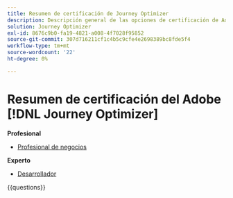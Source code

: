 ```yaml
---
title: Resumen de certificación de Journey Optimizer
description: Descripción general de las opciones de certificación de Adobe Journey Optimizer
solution: Journey Optimizer
exl-id: 8676c9b0-fa19-4821-a008-4f7028f95852
source-git-commit: 307d716211cf1c4b5c9cfe4e2698389bc8fde5f4
workflow-type: tm+mt
source-wordcount: '22'
ht-degree: 0%

---
```


# Resumen de certificación del Adobe [!DNL Journey Optimizer]

**Profesional**

* [Profesional de negocios](https://certification.adobe.com/certification/aem-business-practitioner-professional)<!--AD0-E607-->

**Experto**

* [Desarrollador](https://certification.adobe.com/certification/journey-optimizer-developer-expert) <!--AD0-E606-->

{{questions}}

